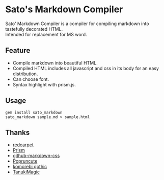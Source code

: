 Sato's Markdown Compiler
===============================

Sato' Markdown Compiler is a compiler for compiling markdown into tastefully decorated HTML.  
Intended for replacement for MS word.

## Feature

- Compile markdown into beautiful HTML.
- Compiled HTML includes all javascript and css in its body for an easy distribution.
- Can choose font.
- Syntax highlight with prism.js.

## Usage

```
gem install sato_markdown
sato_markdown sample.md > sample.html
```

## Thanks
- [redcarpet](https://github.com/vmg/redcarpet)
- [Prism](https://prismjs.com/)
- [github-markdown-css](https://github.com/sindresorhus/github-markdown-css)
- [Popruncute](https://moji-waku.com/poprumcute/)
- [komorebi gothic](http://modi.jpn.org/font_komorebi-gothic.php)
- [TanukiMagic](http://tanukifont.com/tanuki-permanent-marker/)
